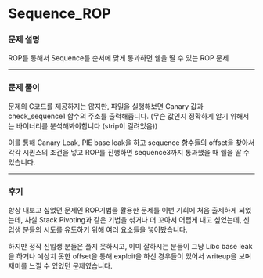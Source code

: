 # Sequence_ROP

### 문제 설명

ROP를 통해서 Sequence를 순서에 맞게 통과하면 쉘을 딸 수 있는 ROP 문제

---

### 문제 풀이

문제의 C코드를 제공하지는 않지만,
파일을 실행해보면 Canary 값과 check_sequence1 함수의 주소를 출력해줍니다.
(무슨 값인지 정확하게 알기 위해서는 바이너리를 분석해봐야합니다 (strip이 걸려있음))

이를 통해 Canary Leak, PIE base leak을 하고 sequence 함수들의 offset을 찾아서
각각 시퀀스의 조건을 넣고 ROP를 진행하면 sequence3까지 통과했을 때 쉘을 딸 수 있습니다.

---

### 후기

항상 내보고 싶었던 문제인 ROP기법을 활용한 문제를
이번 기회에 처음 출제하게 되었는데, 사실 Stack Pivoting과 같은 기법을 섞거나
더 꼬아서 어렵게 내고 싶었는데, 신입생 분들의 시도를 유도하기 위해 여러 요소들을 넣어봤습니다.

하지만 정작 신입생 분들은 풀지 못하시고, 이미 잘하시는 분들이
그냥 Libc base leak을 하거나 예상치 못한 offset을 통해 exploit을 하신 경우들이 있어서
writeup을 보며 재미를 느낄 수 있었던 문제였습니다.